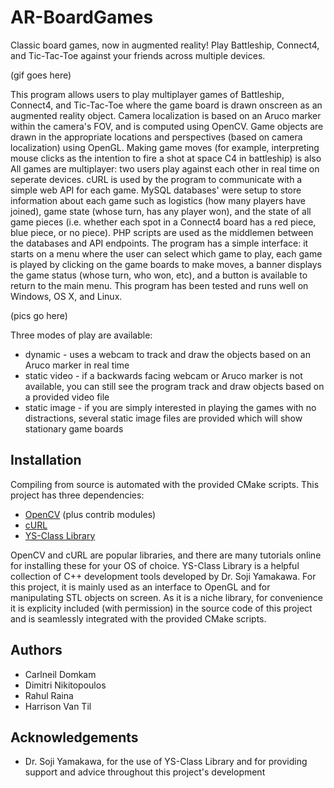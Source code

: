# AR-BoardGames
Classic board games, now in augmented reality! Play Battleship, Connect4, and Tic-Tac-Toe against your friends across multiple devices.

(gif goes here)

This program allows users to play multiplayer games of Battleship, Connect4, and Tic-Tac-Toe where the game board is drawn onscreen as an augmented reality object. Camera localization is based on an Aruco marker within the camera's FOV, and is computed using OpenCV. Game objects are drawn in the appropriate locations and perspectives (based on camera localization) using OpenGL. Making game moves (for example, interpreting mouse clicks as the intention to fire a shot at space C4 in battleship) is also  All games are multiplayer: two users play against each other in real time on seperate devices. cURL is used by the program to communicate with a simple web API for each game. MySQL databases' were setup to store information about each game such as logistics (how many players have joined), game state (whose turn, has any player won), and the state of all game pieces (i.e. whether each spot in a Connect4 board has a red piece, blue piece, or no piece). PHP scripts are used as the middlemen between the databases and API endpoints. The program has a simple interface: it starts on a menu where the user can select which game to play, each game is played by clicking on the game boards to make moves, a banner displays the game status (whose turn, who won, etc), and a button is available to return to the main menu. This program has been tested and runs well on Windows, OS X, and Linux.

(pics go here)

Three modes of play are available: 
- dynamic - uses a webcam to track and draw the objects based on an Aruco marker in real time
- static video - if a backwards facing webcam or Aruco marker is not available, you can still see the program track and draw objects based on a provided video file
- static image - if you are simply interested in playing the games with no distractions, several static image files are provided which will show stationary game boards

## Installation

Compiling from source is automated with the provided CMake scripts. This project has three dependencies:
- [OpenCV](https://opencv.org/) (plus contrib modules)
- [cURL](https://curl.haxx.se/)
- [YS-Class Library](http://ysflight.in.coocan.jp/programming/ysclass/ysclass-e.html)

OpenCV and cURL are popular libraries, and there are many tutorials online for installing these for your OS of choice. YS-Class Library is a helpful collection of C++ development tools developed by Dr. Soji Yamakawa. For this project, it is mainly used as an interface to OpenGL and for manipulating STL objects on screen. As it is a niche library, for convenience it is explicity included (with permission) in the source code of this project and is seamlessly integrated with the provided CMake scripts. 

## Authors
- Carlneil Domkam
- Dimitri Nikitopoulos
- Rahul Raina
- Harrison Van Til

## Acknowledgements
- Dr. Soji Yamakawa, for the use of YS-Class Library and for providing support and advice throughout this project's development
